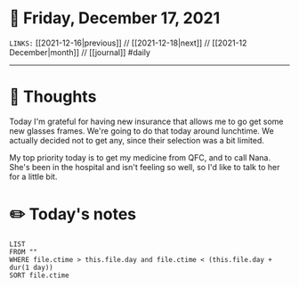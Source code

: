 # 📅 Friday, December 17, 2021
`LINKS:` [[2021-12-16|previous]] // [[2021-12-18|next]] // [[2021-12 December|month]] // [[journal]] 
#daily

---
# 💭 Thoughts
Today I'm grateful for having new insurance that allows me to go get some new glasses frames. We're going to do that today around lunchtime. We actually decided not to get any, since their selection was a bit limited. 

My top priority today is to get my medicine from QFC, and to call Nana. She's been in the hospital and isn't feeling so well, so I'd like to talk to her for a little bit. 

# ✏️ Today's notes
```dataview
LIST 
FROM ""
WHERE file.ctime > this.file.day and file.ctime < (this.file.day + dur(1 day))
SORT file.ctime
```
